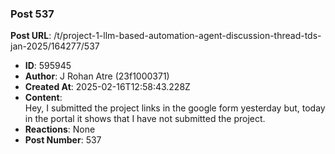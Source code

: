 ### Post 537
**Post URL**: /t/project-1-llm-based-automation-agent-discussion-thread-tds-jan-2025/164277/537
- **ID**: 595945
- **Author**: J Rohan Atre  (23f1000371)
- **Created At**: 2025-02-16T12:58:43.228Z
- **Content**:  
  Hey, I submitted the project links in the google form yesterday but, today in the portal it shows that I have not submitted the project.
- **Reactions**: None
- **Post Number**: 537


